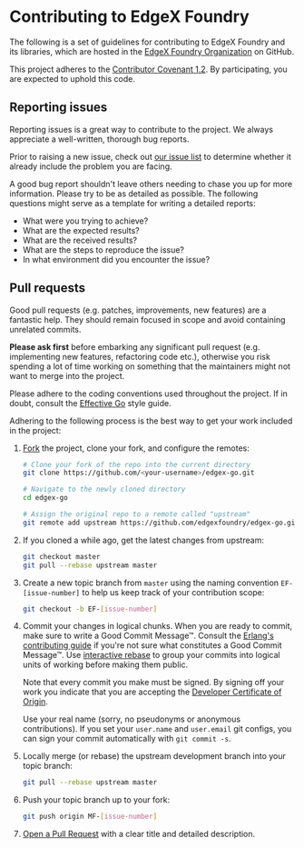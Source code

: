 # Contributing to EdgeX Foundry

The following is a set of guidelines for contributing to EdgeX Foundry and its libraries, which are
hosted in the [EdgeX Foundry Organization](https://github.com/edgexfoundry) on GitHub.

This project adheres to the [Contributor Covenant 1.2](http://contributor-covenant.org/version/1/2/0).
By participating, you are expected to uphold this code.

## Reporting issues

Reporting issues is a great way to contribute to the project. We always appreciate a well-written,
thorough bug reports.

Prior to raising a new issue, check out [our issue
list](https://github.com/edgexfoundry/edgex-go/issues) to determine whether it already include the
problem you are facing.

A good bug report shouldn't leave others needing to chase you up for more information. Please try to
be as detailed as possible. The following questions might serve as a template for writing a detailed
reports:

- What were you trying to achieve?
- What are the expected results?
- What are the received results?
- What are the steps to reproduce the issue?
- In what environment did you encounter the issue?

## Pull requests

Good pull requests (e.g. patches, improvements, new features) are a fantastic help. They should
remain focused in scope and avoid containing unrelated commits.

**Please ask first** before embarking any significant pull request (e.g. implementing new features,
refactoring code etc.), otherwise you risk spending a lot of time working on something that the
maintainers might not want to merge into the project.

Please adhere to the coding conventions used throughout the project. If in doubt, consult the
[Effective Go](https://golang.org/doc/effective_go.html) style guide.

Adhering to the following process is the best way to get your work included in the project:

1. [Fork](https://help.github.com/articles/fork-a-repo/) the project, clone your fork, and configure
   the remotes:

   ```bash
   # Clone your fork of the repo into the current directory
   git clone https://github.com/<your-username>/edgex-go.git

   # Navigate to the newly cloned directory
   cd edgex-go

   # Assign the original repo to a remote called "upstream"
   git remote add upstream https://github.com/edgexfoundry/edgex-go.git
   ```

2. If you cloned a while ago, get the latest changes from upstream:

   ```bash
   git checkout master
   git pull --rebase upstream master
   ```

3. Create a new topic branch from `master` using the naming convention `EF-[issue-number]` to
   help us keep track of your contribution scope:

   ```bash
   git checkout -b EF-[issue-number]
   ```

4. Commit your changes in logical chunks. When you are ready to commit, make sure to write a Good
   Commit Message™. Consult the [Erlang's contributing guide](https://github.com/erlang/otp/wiki/Writing-good-commit-messages)
   if you're not sure what constitutes a Good Commit Message™. Use [interactive rebase](https://help.github.com/articles/about-git-rebase)
   to group your commits into logical units of working before making them public.

   Note that every commit you make must be signed. By signing off your work you indicate that you
   are accepting the [Developer Certificate of Origin](https://developercertificate.org/).

   Use your real name (sorry, no pseudonyms or anonymous contributions). If you set your `user.name`
   and `user.email` git configs, you can sign your commit automatically with `git commit -s`.

5. Locally merge (or rebase) the upstream development branch into your topic branch:

   ```bash
   git pull --rebase upstream master
   ```

6. Push your topic branch up to your fork:

   ```bash
   git push origin MF-[issue-number]
   ```

7. [Open a Pull Request](https://help.github.com/articles/using-pull-requests/) with a clear title
   and detailed description.
